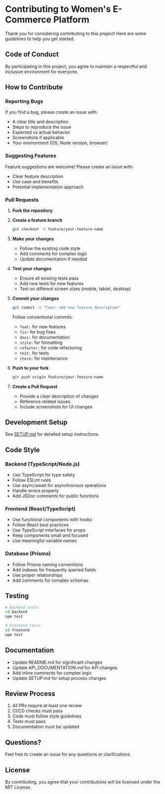 # Contributing to Women's E-Commerce Platform

Thank you for considering contributing to this project! Here are some guidelines to help you get started.

## Code of Conduct

By participating in this project, you agree to maintain a respectful and inclusive environment for everyone.

## How to Contribute

### Reporting Bugs

If you find a bug, please create an issue with:
- A clear title and description
- Steps to reproduce the issue
- Expected vs actual behavior
- Screenshots if applicable
- Your environment (OS, Node version, browser)

### Suggesting Features

Feature suggestions are welcome! Please create an issue with:
- Clear feature description
- Use case and benefits
- Potential implementation approach

### Pull Requests

1. **Fork the repository**
2. **Create a feature branch**
   ```bash
   git checkout -b feature/your-feature-name
   ```

3. **Make your changes**
   - Follow the existing code style
   - Add comments for complex logic
   - Update documentation if needed

4. **Test your changes**
   - Ensure all existing tests pass
   - Add new tests for new features
   - Test on different screen sizes (mobile, tablet, desktop)

5. **Commit your changes**
   ```bash
   git commit -m "feat: add new feature description"
   ```
   
   Follow conventional commits:
   - `feat:` for new features
   - `fix:` for bug fixes
   - `docs:` for documentation
   - `style:` for formatting
   - `refactor:` for code refactoring
   - `test:` for tests
   - `chore:` for maintenance

6. **Push to your fork**
   ```bash
   git push origin feature/your-feature-name
   ```

7. **Create a Pull Request**
   - Provide a clear description of changes
   - Reference related issues
   - Include screenshots for UI changes

## Development Setup

See [SETUP.md](./SETUP.md) for detailed setup instructions.

## Code Style

### Backend (TypeScript/Node.js)
- Use TypeScript for type safety
- Follow ESLint rules
- Use async/await for asynchronous operations
- Handle errors properly
- Add JSDoc comments for public functions

### Frontend (React/TypeScript)
- Use functional components with hooks
- Follow React best practices
- Use TypeScript interfaces for props
- Keep components small and focused
- Use meaningful variable names

### Database (Prisma)
- Follow Prisma naming conventions
- Add indexes for frequently queried fields
- Use proper relationships
- Add comments for complex schemas

## Testing

```bash
# Backend tests
cd backend
npm test

# Frontend tests
cd frontend
npm test
```

## Documentation

- Update README.md for significant changes
- Update API_DOCUMENTATION.md for API changes
- Add inline comments for complex logic
- Update SETUP.md for setup process changes

## Review Process

1. All PRs require at least one review
2. CI/CD checks must pass
3. Code must follow style guidelines
4. Tests must pass
5. Documentation must be updated

## Questions?

Feel free to create an issue for any questions or clarifications.

## License

By contributing, you agree that your contributions will be licensed under the MIT License.